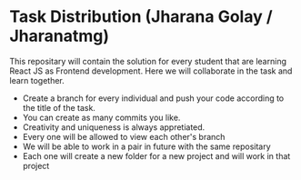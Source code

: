 # Task Distribution (Jharana Golay / Jharanatmg)

This repositary will contain the solution for every student that are learning React JS as Frontend development. Here we will collaborate in the task and learn together.

<ul>

<li>Create a branch for every individual and push your code according to the title of the task.</li>
<li>You can create as many commits you like.</li>
<li>Creativity and uniqueness is always appretiated.</li>

<li>Every one will be allowed to view each other's branch </li>

<li> We will be able to work in a pair in future with the same repositary</li>

<li> Each one will create a new folder for a new project and will work in that project</li>

</ul>
